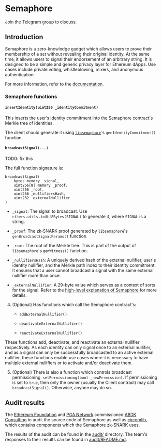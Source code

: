 # Semaphore

Join the [Telegram group](https://t.me/joinchat/B-PQx1U3GtAh--Z4Fwo56A) to discuss.

## Introduction

Semaphore is a zero-knowledge gadget which allows users to prove their
membership of a set without revealing their original identity. At the same
time, it allows users to signal their endorsement of an arbitrary string. It is
designed to be a simple and generic privacy layer for Ethereum dApps. Use cases
include private voting, whistleblowing, mixers, and anonymous authentication.

<!-- TODO: update with a gh-pages link -->
For more information, refer to the [documentation](./docs_src/about.md).

### Semaphore functions

#### `insertIdentity(uint256 _identityCommitment)`

This inserts the user's identity commitment into the Semaphore contract's
Merkle tree of identities.

The client should generate it using
[`libsemaphore`](https://github.com/weijiekoh/libsemaphore)'s
`genIdentityCommitment()` function.

#### `broadcastSignal(...)`

TODO: fix this

The full function signature is:

```
broadcastSignal(
    bytes memory _signal,
    uint256[8] memory _proof,
    uint256 _root,
    uint256 _nullifiersHash,
    uint232 _externalNullifier
)
```

<!--TODO: refactor libsemaphore to be friendly to the new signature of-->
<!--broadcastSignal and rewrite the following explanation-->
<!--Basically, it would be useful to have a helper function that abstracts over
the production of these values-->

- `_signal`: The signal to broadcast. Use `ethers.utils.toUtf8Bytes(SIGNAL)` to
  generate it, where `SIGNAL` is a string.

- `_proof`: The zk-SNARK proof generated by `libsemaphore`'s
  `genBroadcastSignalParams()` function.

- `_root`: The root of the Merkle tree. This is part of the output of
  `libsemaphore`'s `genWitness()` function.

- `_nullifiersHash`: A uniquely derived hash of the external nullifier, user's
  identity nullifier, and the Merkle path index to their identity commitment.
  It ensures that a user cannot broadcast a signal with the same external
  nullifier more than once.

- `_externalNullifier`: A 29-byte value which serves as a context of sorts for
  the signal. Refer to the [high-level explanation of
  Semaphore](https://medium.com/coinmonks/to-mixers-and-beyond-presenting-semaphore-a-privacy-gadget-built-on-ethereum-4c8b00857c9b)
  for more details.

4. (Optional) Has functions which call the Semaphore contract's:

    - `addExternalNullifier()`

    - `deactivateExternalNullifier()`

    - `reactivateExternalNullifier()`

These functions add, deactivate, and reactivate an external nullifier respectively.
As each identity can only signal once to an external nullifier, and as a signal
can only be successfully broadcasted to an active external nullifier, these
functions enable use cases where it is necessary to have multiple external
nullifiers or to activate and/or deactivate them.

5. (Optional) There is also a function which controls broadcast permissioning:
   `setPermissioning(bool _newPermission)`. If permissioning is set to `true`,
   then only the owner (usually the Client contract) may call
   `broadcastSignal()`. Otherwise, anyone may do so.

## Audit results

The [Ethereum Foundation](https://ethereum.org/) and [POA
Network](https://www.poa.network/) commissioned [ABDK
Consulting](https://www.abdk.consulting) to audit the source code of Semaphore
as well as [circomlib](https://github.com/iden3/circomlib), which contains
components which the Semaphore zk-SNARK uses.

The results of the audit can be found in the [audit/](./audit) directory. The
team's responses to their results can be found in
[audit/README.md](./audit/README.md).
